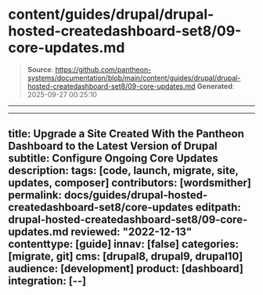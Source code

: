 # content/guides/drupal/drupal-hosted-createdashboard-set8/09-core-updates.md

> **Source**: https://github.com/pantheon-systems/documentation/blob/main/content/guides/drupal/drupal-hosted-createdashboard-set8/09-core-updates.md
> **Generated**: 2025-09-27 00:25:10

---

---
title: Upgrade a Site Created With the Pantheon Dashboard to the Latest Version of Drupal
subtitle: Configure Ongoing Core Updates
description: 
tags: [code, launch, migrate, site, updates, composer]
contributors: [wordsmither]
permalink: docs/guides/drupal-hosted-createdashboard-set8/core-updates
editpath: drupal-hosted-createdashboard-set8/09-core-updates.md
reviewed: "2022-12-13"
contenttype: [guide]
innav: [false]
categories: [migrate, git]
cms: [drupal8, drupal9, drupal10]
audience: [development]
product: [dashboard]
integration: [--]
---

<Partial file="drupal/core-updates-dashboard.md" />
